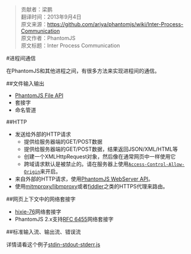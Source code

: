> 贡献者：梁鹏  
> 翻译时间：2013年9月4日  
> 原文来源：https://github.com/ariya/phantomjs/wiki/Inter-Process-Communication  
> 原文作者：PhantomJS  
> 原文标题：Inter Process Communication  

#进程间通信

在PhantomJS和其他进程之间，有很多方法来实现进程间的通信。

##文件输入输出

* [PhantomJS File API](https://github.com/ariya/phantomjs/wiki/API-Reference-FileSystem)
* 套接字
* 命名管道

##HTTP

* 发送给外部的HTTP请求
    * 提供给服务器端的GET/POST数据
    * 提供给服务器端的GET/POST数据，结果返回JSON/XML/HTML等
    * 创建一个XMLHttpRequest对象，然后像在通常网页中一样使用它
    * 跨域请求默认是被禁止的。请在服务器上使用[`Access-Control-Allow-Origin`](http://www.w3.org/TR/cors/#access-control-allow-origin-response-header)来开启。
* 来自外部的HTTP请求，使用[PhantomJS WebServer API](https://github.com/ariya/phantomjs/wiki/API-Reference-WebServer)。
* 使用[mitmproxy/libmproxy](http://mitmproxy.org/)或者[fiddler](http://fiddler2.com/)之类的HTTPS代理来路由。

##网页上下文中的网络套接字

* [hixie-76](http://tools.ietf.org/html/draft-hixie-thewebsocketprotocol-76)网络套接字
* PhantomJS 2.x支持[RFC 6455](http://tools.ietf.org/html/rfc6455)网络套接字

##标准输入流、输出流、错误流

详情请看这个例子[stdin-stdout-stderr.js](https://github.com/ariya/phantomjs/blob/master/examples/stdin-stdout-stderr.js)
